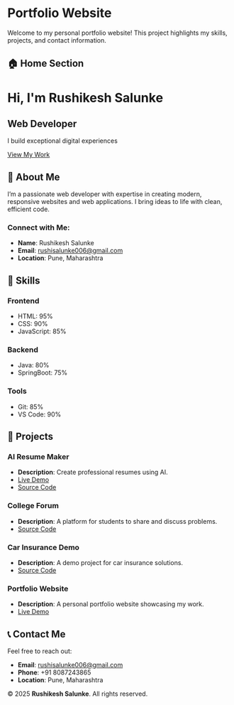 
# Portfolio Website

Welcome to my personal portfolio website! This project highlights my skills, projects, and contact information.

## 🏠 Home Section
<h1>Hi, I'm <span class="highlight">Rushikesh Salunke</span></h1>
<h2>Web Developer</h2>
<p>I build exceptional digital experiences</p>
<a href="#projects" class="btn">View My Work</a>

## 🔖 About Me

I’m a passionate web developer with expertise in creating modern, responsive websites and web applications. I bring ideas to life with clean, efficient code.

### Connect with Me:
- **Name**: Rushikesh Salunke  
- **Email**: rushisalunke006@gmail.com  
- **Location**: Pune, Maharashtra  

## 🎯 Skills

### Frontend
- HTML: 95%
- CSS: 90%
- JavaScript: 85%

### Backend
- Java: 80%
- SpringBoot: 75%

### Tools
- Git: 85%
- VS Code: 90%

## 🌟 Projects

### AI Resume Maker
- **Description**: Create professional resumes using AI.  
- [Live Demo](https://tusharbhawar123.github.io/AI-Resume-Maker/)  
- [Source Code](https://github.com/rushikeshsalunke291999/AI-Resume-Maker.git)

### College Forum
- **Description**: A platform for students to share and discuss problems.  
- [Source Code](https://github.com/rushikeshsalunke291999/SCS_forum.git)

### Car Insurance Demo
- **Description**: A demo project for car insurance solutions.  
- [Source Code](https://github.com/rushikeshsalunke291999/car-Insurance.git)

### Portfolio Website
- **Description**: A personal portfolio website showcasing my work.  
- [Live Demo](https://rushikeshsalunke291999.github.io/Portpolio/)  

## 📞 Contact Me

Feel free to reach out:
- **Email**: rushisalunke006@gmail.com  
- **Phone**: +91 8087243865  
- **Location**: Pune, Maharashtra  

&copy; 2025 **Rushikesh Salunke**. All rights reserved.

